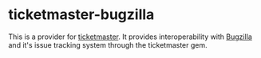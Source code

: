 # ticketmaster-bugzilla

This is a provider for [ticketmaster](http://ticketrb.com). It provides interoperability with [Bugzilla](http://bugzilla.org) and it's issue tracking system through the ticketmaster gem.
